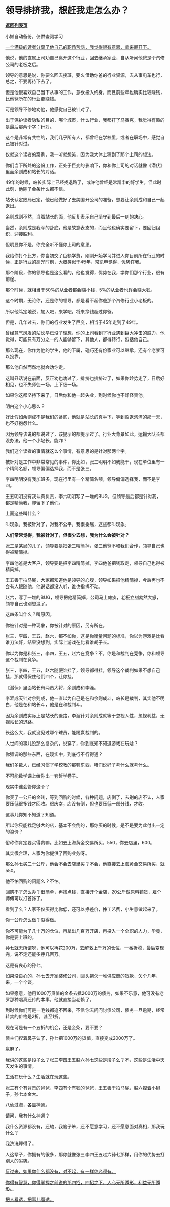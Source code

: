 # 领导排挤我，想赶我走怎么办？

[**返回列表页**](/gzh/记忆承载)

小懒自动备份，仅供查阅学习

[一个满级的读者分享了他自己的职场苦恼，我觉得很有意思，拿来展开下。](http://mp.weixin.qq.com/s?__biz=MzkwMzQ1MzczOQ==&mid=2247484119&idx=1&sn=17f89a2fc6448ba6cba62fabe2a8f2b5&chksm=c0974f93f7e0c6858fd585f5221af713e3b0d8cd7c59c08a6f3bd85c3ce312f9247478461a34&scene=21#wechat_redirect)

他说，他的直属上司劝自己离开这个行业，回去继承家业，自从听闻他爸是个汽修公司的老板之后。

领导的意思是说，你要么回去接班，要么借助你爸的行业资源，去从事电车也行，总之，不要再待下去了。  

但是他很喜欢自己当下从事的工作，意欲投入终身，而且前些年也确实比较赚钱，比他爸所在的行业更赚钱。

可是领导不停地劝他，他感觉自己被针对了。  

出于保护读者隐私的目的，哪个城市，什么行业，我都打了马赛克，我觉得有趣的是最后那两个字：针对。

这个是非常有共性的，我们几乎所有人，都曾经在学校里，或者在职场中，感觉自己被针对过。  

仅就这个读者的案例，我一听就想笑，因为我大体上猜到了那个上司的想法。  

你们当下所处的这份工作，正处于巨变的影响下，你和你上司的对话就像《潜伏》里面余则成和站长的对话。

49年的时候，站长实际上已经找退路了，或许他曾经是常凯申的好学生，但此时此刻，他除了金条什么都不信。

站长认定败局已定，他已经做好了去美国开公司的准备，想要让余则成和自己一起退出。  

余则成则不然，当着站长的面，他反复表示自己坚守到最后一刻的决心。

当然，余则成是我军的卧底，他是故意表态的，而且他也确实要留下，要回归组织，迎接胜利。  

但明显你不是，你完全听不懂你上司的意思。  

我给你打个比方，你当初交了巨额学费，刚刚开始学习并进入你目前所在行业的时候，正是行业的高光时刻，大概类似于45年，常凯申觉得，优势在我。  

那个阶段，你的领导也是这么看的，他也觉得，优势在我，学你们那个行业，很有前途。  

那个时候，就相当于50%的从业者都会赚小钱，5%的从业者也许会赚大钱。

这个时期，无论你，还是你的领导，都是看不起你爸那个汽修行业小老板的。  

所以他笃定地说，加入吧，来学吧，将来挣钱超过你爸。  

但是，几年过去，你们的行业发生了巨变，相当于45年走到了49年。  

曾经意气风发的站长早已没了理想，你的上司看到了行业遇到巨大冲击的威力，他觉得，可能只有万分之一的人能够留下，其他人，都得转行，包括他自己。

那么现在，你作为他的学生，他的下属，碰巧还有份家业可以继承，还有个老爹可以投靠。  

那么他自然而然地就会劝你走。  

这叫丑话说在前面，反正劝也劝过了，排挤也排挤过了，如果你趁势走了，日后好相见，也不失师徒一场，上下级一场。  

如果你这都坚持下来了，日后你和他一起失业，到时候你也不好怪责他。

明白这个小心思么？

好比假如余则成不是我们的卧底，他就是站长的真手下，等到败退湾湾的那一天，也不好抱怨什么。  

因为领导该说的都说过了，该提示的都提示过了。行业大背景如此，运输大队长都没办法，他一个小站长，能咋？

我们这个读者的事情就这么个事情，有意思的是针对那两个字。

被针对是工作中非常常见的事件，你比如，张三明明不如我能干，现在单位里有一个精简名额，领导偏偏选择我，而不是张三。  

李四明明没有我加班多，现在行里有一个精简名额，领导偏偏选择我，而不是李四。

王五明明没有我认真负责，李六明明写了一堆的BUG，但领导最后都是针对我，都是精简我，却留下了他们。

上面这些叫什么？

叫现象，我被针对了，对我不公平，我很委屈，这些都叫现象。

 **人们常常觉得，我被针对了，但很少去想，我为什么会被针对？**

张三是某局的儿子，领导要是把张三精简掉，张三他爸不和我们合作，领导自己也得被精简掉。

李四他爸是大客户，领导要是把李四精简掉，李四他爸把钱取走，领导自己也得被精简掉。  

王五善于拍马屁，大家都知道他是领导的心腹，领导如果把他精简掉，今后再也不会有人跟随他，他说话都没人听，谁也指挥不动。  

赵六，写了一堆的BUG，领导把他精简掉，公司马上瘫痪，老板立刻勃然大怒，领导自己也别想混了。  

这四条叫什么？叫原因。

你被针对是一种现象，你被针对的原因，另有所在。  

张三，李四，王五，赵六，都不如你，这是你衡量问题的标准，你以为游戏是比看谁刀法好，结果没想到，实际上游戏在比看谁胡子长。

你以为你是和张三，李四，王五，赵六在竞争？不，你是和裁判在竞争，你和领导这个裁判在竞争。

张三，李四，王五，赵六随便谁挂了，领导都得挂，领导这个裁判如果不想自己挂，那就得保住他们四个，让你挂。

《潜伏》里面站长有两员大将，余则成和李涯。

李涯成天针对余则成，他一直以为自己是在和余则成斗，站长是裁判，其实他不明白，他是在和站长斗，他是在和裁判斗。

因为余则成实际上是站长的退路，李涯针对余则成就等于忽视人性，忽视利益，无视站长的退路。

长这么大，我就没见过哪个球员，能踢赢裁判的。  

人世间的事儿没那么复杂的，说穿了，你到底知不知道游戏在玩啥？  

你强调的那些东西，在现实中，到底行不行得通？  

我们多数人，已经习惯了学校教的那套东西，咱们说好了考什么就考什么。  

不可能数学课上给你出一套哲学卷子。

现实中谁会管你这个？  

你买了一公斤的金砖，等到回购的时候，各种问题，店倒了，去别的店不认，人家要压低很多钱才回收。很庆幸，店没有倒，但也要压低一部分钱，才收。

这事儿你知不知道？知道。  

所以你只能找足够大的店，基本不会倒的，那你买的时候，是不是要为此付出一定的溢价？

俗称你肯定要买得贵嘛。比如去上海黄金交易所买，550，你去店里，600。

其实很合理，人家为你提供了回购业务呀。  

那么孙七买二十公斤，他会不会去店里买？不会，他直接去上海黄金交易所买，就550。  

他不怕回购的问题么？不怕。  

回购不了怎么办？很简单，再掏点钱，直接开个金店，20公斤做原料铺货，雇个师傅可以打首饰了。  

看到了么？人家不仅买得比你低，还可以挣差价，挣工艺费，小生意做起来了。  

你一公斤怎么做？没得做。  

你不可能为了几十万的仓位，再拿出几百万开店，再投入一个全职的人力，毕竟，你是要上班的。

孙七就无所谓呀，他可以再花200万，去解救上千万的仓位，一番折腾，最后变现完，说不定还能多挣几百万。

这是有良心的孙七。  

如果没良心的，孙七去开家装修公司，回头拖欠一堆供应商的货款，欠个几年，来，一个个谈。

如果愿意，他用1000万货值的金条去抵2000万的债务，如果不乐意，他可没有老罗那种唱真还传的本事，他就直接当老赖了。

到时候你们可是一毛钱都追不回来，不信你去问问讨债公司，债务一旦逾期，经常转卖的价格是2折，甚至1折。

现在可是有一个五折的机会，还是金条，要不要？

债主们捏着鼻子认了，孙七把1000万的货值，直接变成2000万了。  

赢麻了。

我讲的这些是段子么？张三李四王五赵六孙七这些是段子么？不，这些是生活中天天发生的事情。

生活在玩什么？生活就在玩这些。  

张三有个有背景的爸爸，李四有个有钱的爸爸，王五善于拍马屁，赵六捏着小辫子，孙七本金大。  

八仙过海，各显神通。

请问，我有什么神通？

我什么资源都没有，还轴，我脑子笨，还不愿意学习，还不愿意面对真相，那我玩什么？  

我洗洗睡得了。

人这辈子，你拥有的很多，那你就像张三李四王五赵六孙七那样，用你的优势去打别人的劣势。  

[反过来，如果你什么都没有，对不起，有一样你必须有。](http://mp.weixin.qq.com/s?__biz=Mzg4MTg2MzU3Mg==&mid=2247484361&idx=1&sn=aae47e8a572786857eeaafa29ceb2116&chksm=cf5e3d32f829b42446a1a4c644212c44b9140356f406fd4cadc00ce96a9269328e28ca0d4464&scene=21#wechat_redirect)

[你得有智慧，你得掌握之前说的那四招，四招之下，人心无所遁形，利益无所遁形。](http://mp.weixin.qq.com/s?__biz=Mzg4MTg2MzU3Mg==&mid=2247484361&idx=1&sn=aae47e8a572786857eeaafa29ceb2116&chksm=cf5e3d32f829b42446a1a4c644212c44b9140356f406fd4cadc00ce96a9269328e28ca0d4464&scene=21#wechat_redirect)

[把人看透，把事儿看透。](http://mp.weixin.qq.com/s?__biz=Mzg4MTg2MzU3Mg==&mid=2247484361&idx=1&sn=aae47e8a572786857eeaafa29ceb2116&chksm=cf5e3d32f829b42446a1a4c644212c44b9140356f406fd4cadc00ce96a9269328e28ca0d4464&scene=21#wechat_redirect)

